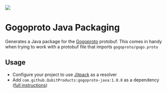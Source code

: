 [![](https://jitpack.io/v/QubitProducts/gogoproto-java.svg)](https://jitpack.io/#QubitProducts/gogoproto-java)

Gogoproto Java Packaging
========================

Generates a Java package for the [Gogoproto](https://github.com/gogo/protobuf) protobuf. This comes in handy when 
trying to work with a protobuf file that imports `gogoproto/gogo.proto`


Usage
-----

- Configure your project to use [Jitpack](https://jitpack.io/) as a resolver
- Add `com.github.QubitProducts:gogoproto-java:1.0.0` as a dependency ([full instructions](https://jitpack.io/#QubitProducts/gogoproto-java/1.0.0))


